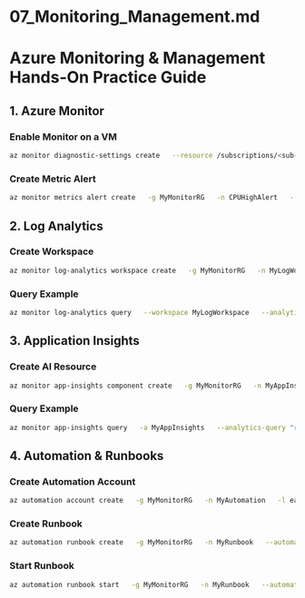 # 07_Monitoring_Management.md

# Azure Monitoring & Management Hands-On Practice Guide

## 1. Azure Monitor
### Enable Monitor on a VM
```bash
az monitor diagnostic-settings create   --resource /subscriptions/<sub-id>/resourceGroups/MyComputeRG/providers/Microsoft.Compute/virtualMachines/MyUbuntuVM   --name MyDiagSettings   --workspace /subscriptions/<sub-id>/resourceGroups/MyMonitorRG/providers/Microsoft.OperationalInsights/workspaces/MyLogWorkspace   --metrics '[{"category": "AllMetrics","enabled": true}]'
```

### Create Metric Alert
```bash
az monitor metrics alert create   -g MyMonitorRG   -n CPUHighAlert   --scopes /subscriptions/<sub-id>/resourceGroups/MyComputeRG/providers/Microsoft.Compute/virtualMachines/MyUbuntuVM   --condition "avg Percentage CPU > 80"   --description "Alert when CPU > 80%"   --severity 2
```

## 2. Log Analytics
### Create Workspace
```bash
az monitor log-analytics workspace create   -g MyMonitorRG   -n MyLogWorkspace   -l eastus
```

### Query Example
```bash
az monitor log-analytics query   --workspace MyLogWorkspace   --analytics-query "AzureActivity | take 10"
```

## 3. Application Insights
### Create AI Resource
```bash
az monitor app-insights component create   -g MyMonitorRG   -n MyAppInsights   -l eastus   --application-type web
```

### Query Example
```bash
az monitor app-insights query   -a MyAppInsights   --analytics-query "requests | take 10"
```

## 4. Automation & Runbooks
### Create Automation Account
```bash
az automation account create   -g MyMonitorRG   -n MyAutomation   -l eastus
```

### Create Runbook
```bash
az automation runbook create   -g MyMonitorRG   -n MyRunbook   --automation-account-name MyAutomation   --type PowerShell
```

### Start Runbook
```bash
az automation runbook start   -g MyMonitorRG   -n MyRunbook   --automation-account-name MyAutomation
```
